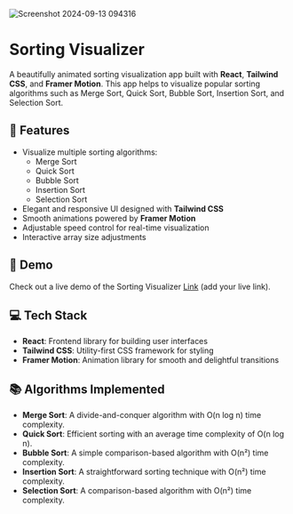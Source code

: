 ![Screenshot 2024-09-13 094316](https://github.com/user-attachments/assets/64907c8b-4d3e-401c-a451-b283a9a21812)
# Sorting Visualizer

A beautifully animated sorting visualization app built with **React**, **Tailwind CSS**, and **Framer Motion**. This app helps to visualize popular sorting algorithms such as Merge Sort, Quick Sort, Bubble Sort, Insertion Sort, and Selection Sort.

## 🚀 Features

- Visualize multiple sorting algorithms:
  - Merge Sort
  - Quick Sort
  - Bubble Sort
  - Insertion Sort
  - Selection Sort
- Elegant and responsive UI designed with **Tailwind CSS**
- Smooth animations powered by **Framer Motion**
- Adjustable speed control for real-time visualization
- Interactive array size adjustments

## 🎥 Demo

Check out a live demo of the Sorting Visualizer [Link](https://sorting-visualizer-adi.vercel.app/) (add your live link).

## 💻 Tech Stack

- **React**: Frontend library for building user interfaces
- **Tailwind CSS**: Utility-first CSS framework for styling
- **Framer Motion**: Animation library for smooth and delightful transitions

## 📚 Algorithms Implemented

- **Merge Sort**: A divide-and-conquer algorithm with O(n log n) time complexity.
- **Quick Sort**: Efficient sorting with an average time complexity of O(n log n).
- **Bubble Sort**: A simple comparison-based algorithm with O(n²) time complexity.
- **Insertion Sort**: A straightforward sorting technique with O(n²) time complexity.
- **Selection Sort**: A comparison-based algorithm with O(n²) time complexity.


